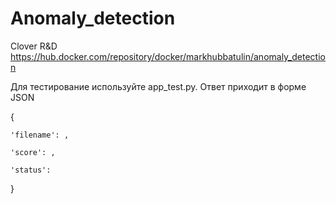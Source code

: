 # Anomaly_detection

Clover R&D
https://hub.docker.com/repository/docker/markhubbatulin/anomaly_detection

Для тестирование используйте app_test.py. Ответ приходит в форме JSON

{

    'filename': ,
    
    'score': ,
    
    'status':
}
